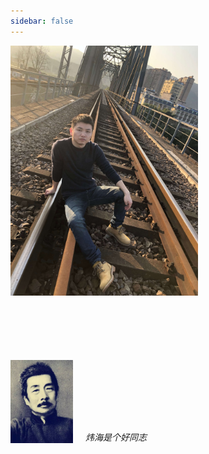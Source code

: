 ```yaml
---
sidebar: false
---
```


<div class="page-about">
    <img src="./me.jpeg" /> 
</div>

<div class="luxun">
    <img src="./鲁迅.jpeg" />
    <p><i>炜海是个好同志</i></p>   
</div>

<style>
    .page-about {
        & img {
            width: 300px;
        }
    }
    .luxun {
        margin-top: 100px;
        display: flex;
        align-items: flex-end;
        & p {
            margin: 0;
        }
        & img {
            width: 100px;
            margin-right: 20px;
        }
    }
</style>
